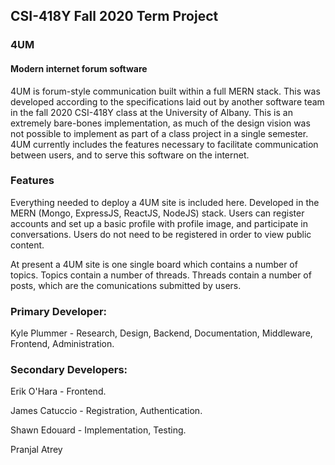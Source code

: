 ## CSI-418Y Fall 2020 Term Project
### 4UM
#### Modern internet forum software
4UM is forum-style communication built within a full MERN stack. This was developed according to the specifications laid out by another software team in the fall 2020 CSI-418Y class at the University of Albany. This is an extremely bare-bones implementation, as much of the design vision was not possible to implement as part of a class project in a single semester. 4UM currently includes the features necessary to facilitate communication between users, and to serve this software on the internet. 
 
### Features
Everything needed to deploy a 4UM site is included here. Developed in the MERN (Mongo, ExpressJS, ReactJS, NodeJS) stack. Users can register accounts and set up a basic profile with profile image, and participate in conversations. Users do not need to be registered in order to view public content. 
 
At present a 4UM site is one single board which contains a number of topics. Topics contain a number of threads. Threads contain a number of posts, which are the comunications submitted by users. 


  
### Primary Developer:
 Kyle Plummer - Research, Design, Backend, Documentation, Middleware, Frontend, Administration.
 
### Secondary Developers:
Erik O'Hara - Frontend.
   
James Catuccio - Registration, Authentication.
 
Shawn Edouard - Implementation, Testing.
 
Pranjal Atrey
